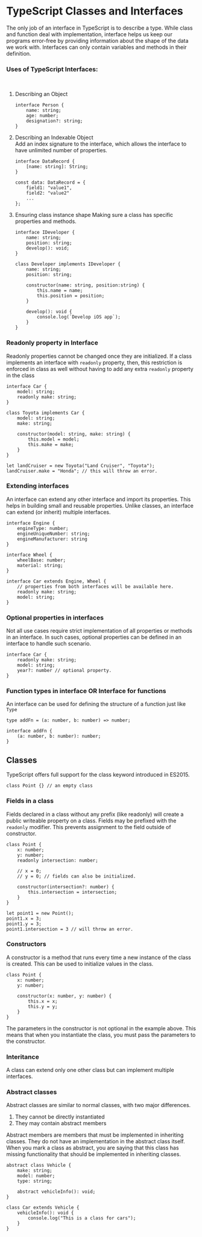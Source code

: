 # TypeScript Classes and Interfaces

The only job of an interface in TypeScript is to describe a type. While class and function deal with implementation, interface helps us keep our programs error-free by providing information about the shape of the data we work with. Interfaces can only contain variables and methods in their definition.

### Uses of TypeScript Interfaces:
</br>

1. Describing an Object
   ```TS
   interface Person {
       name: string;
       age: number;
       designation?: string;
   }
   ```

2. Describing an Indexable Object</br>
   Add an index signature to the interface, which allows the interface to have unlimited number of properties. 
   ```TS
   interface DataRecord {
       [name: string]: String;
   }

   const data: DataRecord = {
       field1: "value1",
       field2: "value2"
       ...
   };
   ```

3. Ensuring class instance shape
   Making sure a class has specific properties and methods.
   ```TS
   interface IDeveloper {
       name: string;
       position: string;
       develop(): void;
   }

   class Developer implements IDeveloper {
       name: string;
       position: string;

       constructor(name: string, position:string) {
           this.name = name;
           this.position = position;
       }

       develop(): void {
           console.log(`Develop iOS app`);
       }
   }
   ```

### Readonly property in Interface
Readonly properties cannot be changed once they are initialized. If a class implements an interface with <code>readonly</code> property, then, this restriction is enforced in class as well without having to add any extra <code>readonly</code> property in the class
```TS
interface Car {
    model: string;
    readonly make: string;
}

class Toyota implements Car {
    model: string;
    make: string;

    constructor(model: string, make: string) {
        this.model = model;
        this.make = make;
    }
}

let landCruiser = new Toyota("Land Cruiser", "Toyota");
landCruiser.make = "Honda"; // this will throw an error.
```

### Extending interfaces
An interface can extend any other interface and import its properties. This helps in building small and reusable properties. Unlike classes, an interface can extend (or inherit) multiple interfaces.
```TS
interface Engine {
    engineType: number;
    engineUniqueNumber: string;
    engineManufacturer: string
}

interface Wheel {
    wheelBase: number;
    material: string;
}

interface Car extends Engine, Wheel {
    // properties from both interfaces will be available here.
    readonly make: string;
    model: string;
}
```

### Optional properties in interfaces
Not all use cases require strict implementation of all properties or methods in an interface. In such cases, optional properties can be defined in an interface to handle such scenario.

```TS
interface Car {
    readonly make: string;
    model: string;
    year?: number // optional property.
}
```

### Function types in interface OR Interface for functions
An interface can be used for defining the structure of a function just like <code>Type</code>
```TS
type addFn = (a: number, b: number) => number;

interface addFn {
    (a: number, b: number): number;
}
```


## Classes

TypeScript offers full support for the class keyword introduced in ES2015.
```TS
class Point {} // an empty class
```

### Fields in a class
Fields declared in a class without any prefix (like readonly) will create a public writeable property on a class.
Fields may be prefixed with the <code>readonly</code> modifier. This prevents assignment to the field outside of constructor.
```TS
class Point {
    x: number;
    y: number;
    readonly intersection: number;

    // x = 0;
    // y = 0; // fields can also be initialized.

    constructor(intersection?: number) {
        this.intersection = intersection;
    }
}

let point1 = new Point();
point1.x = 3;
point1.y = 3;
point1.intersection = 3 // will throw an error.
```

### Constructors
A constructor is a method that runs every time a new instance of the class is created. This can be used to initialize values in the class.
```TS
class Point {
    x: number;
    y: number;
    
    constructor(x: number, y: number) {
        this.x = x;
        this.y = y;
    }
}
```
The parameters in the constructor is not optional in the example above. This means that when you instantiate the class, you must pass the parameters to the constructor.

### Interitance
A class can extend only one other class but can implement multiple interfaces.

### Abstract classes
Abstract classes are similar to normal classes, with two major differences.
1. They cannot be directly instantiated
2. They may contain abstract members
   
Abstract members are members that must be implemented in inheriting classes. They do not have an implementation in the abstract class itself. When you mark a class as abstract, you are saying that this class has missing functionality that should be implemented in inheriting classes.
```TS
abstract class Vehicle {
    make: string;
    model: number;
    type: string;

    abstract vehicleInfo(): void;
}

class Car extends Vehicle {
    vehicleInfo(): void {
        console.log("This is a class for cars");
    }
}
```